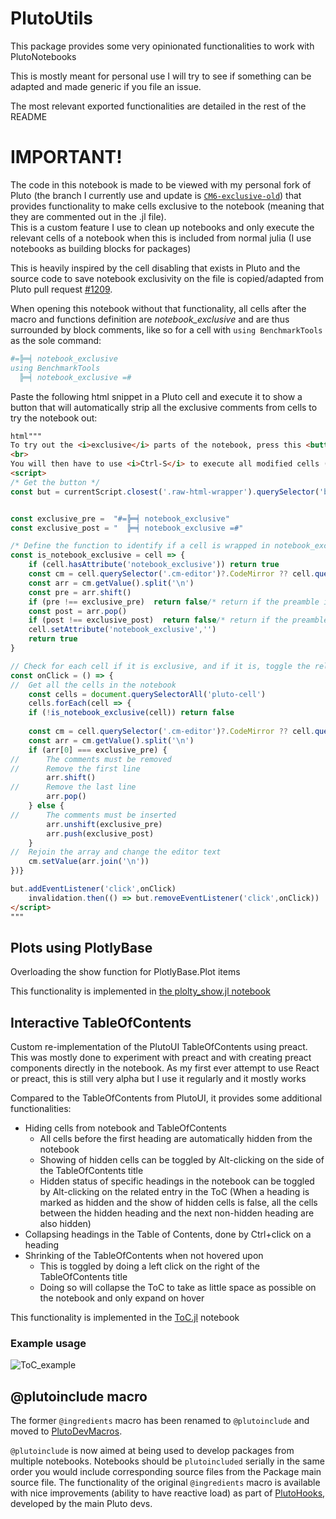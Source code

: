 # PlutoUtils

This package provides some very opinionated functionalities to work with PlutoNotebooks

This is mostly meant for personal use I will try to see if something can be adapted and made generic if you file an issue.

The most relevant exported functionalities are detailed in the rest of the README

# IMPORTANT!
The code in this notebook is made to be viewed with my personal fork of Pluto (the branch I currently use and update is [`CM6-exclusive-old`](https://github.com/disberd/Pluto.jl/tree/CM6-exclusive-old)) that provides functionality to make cells exclusive to the notebook (meaning that they are commented out in the .jl file).\
This is a custom feature I use to clean up notebooks and only execute the relevant cells of a notebook when this is included from normal julia (I use notebooks as building blocks for packages)

This is heavily inspired by the cell disabling that exists in Pluto and the source code to save notebook exclusivity on the file is copied/adapted from Pluto pull request [#1209](https://github.com/fonsp/Pluto.jl/pull/1209).

When opening this notebook without that functionality, all cells after the macro and functions definition are *notebook_exclusive* and are thus surrounded by block comments, like so for a cell with `using BenchmarkTools` as the sole command:
```julia
#=╠═╡ notebook_exclusive
using BenchmarkTools
  ╠═╡ notebook_exclusive =#
```

Paste the following html snippet in a Pluto cell and execute it to show a button that will automatically strip all the exclusive comments from cells to try the notebook out: 
```html
html"""
To try out the <i>exclusive</i> parts of the notebook, press this <button>button</button> toggle between commenting in or out the cells by removing (or adding) the leading and trailing block comments from the cells that are marked as <i>notebook_exclusive</i>.
<br>
You will then have to use <i>Ctrl-S</i> to execute all modified cells (where the block comments were removed)
<script>
/* Get the button */
const but = currentScript.closest('.raw-html-wrapper').querySelector('button')


const exclusive_pre =  "#=╠═╡ notebook_exclusive"
const exclusive_post = "  ╠═╡ notebook_exclusive =#"

/* Define the function to identify if a cell is wrapped in notebook_exclusive comments */
const is_notebook_exclusive = cell => {
	if (cell.hasAttribute('notebook_exclusive')) return true
	const cm = cell.querySelector('.cm-editor')?.CodeMirror ?? cell.querySelector('.CodeMirror')?.CodeMirror // Second version is for older pluto
	const arr = cm.getValue().split('\n')
	const pre = arr.shift()
	if (pre !== exclusive_pre)  return false/* return if the preamble is not found */
	const post = arr.pop()
	if (post !== exclusive_post)  return false/* return if the preamble is not found */
	cell.setAttribute('notebook_exclusive','')
	return true
}

// Check for each cell if it is exclusive, and if it is, toggle the related attribute and remove the comment blocks
const onClick = () => {
// 	Get all the cells in the notebook
	const cells = document.querySelectorAll('pluto-cell')
	cells.forEach(cell => {
	if (!is_notebook_exclusive(cell)) return false
	
	const cm = cell.querySelector('.cm-editor')?.CodeMirror ?? cell.querySelector('.CodeMirror')?.CodeMirror // Second version is for older pluto
	const arr = cm.getValue().split('\n')
	if (arr[0] === exclusive_pre) {
// 		The comments must be removed
// 		Remove the first line
		arr.shift()
// 		Remove the last line
		arr.pop()
	} else {
// 		The comments must be inserted
		arr.unshift(exclusive_pre)
		arr.push(exclusive_post)
	}
// 	Rejoin the array and change the editor text
	cm.setValue(arr.join('\n'))
})}

but.addEventListener('click',onClick)
	invalidation.then(() => but.removeEventListener('click',onClick))	
</script>
"""
```

## Plots using PlotlyBase
Overloading the show function for PlotlyBase.Plot items

This functionality is implemented in [the plolty_show.jl notebook](./src/plotly_show.jl) 

## Interactive TableOfContents
Custom re-implementation of the PlutoUI TableOfContents using preact. This was mostly done to experiment with preact and with creating preact components directly in the notebook.
As my first ever attempt to use React or preact, this is still very alpha but I use it regularly and it mostly works

Compared to the TableOfContents from PlutoUI, it provides some additional functionalities:
- Hiding cells from notebook and TableOfContents
  - All cells before the first heading are automatically hidden from the notebook
  - Showing of hidden cells can be toggled by Alt-clicking on the side of the TableOfContents title
  - Hidden status of specific headings in the notebook can be toggled by Alt-clicking on the related entry in the ToC (When a heading is marked as hidden and the show of hidden cells is false, all the cells between the hidden heading and the next non-hidden heading are also hidden)
- Collapsing headings in the Table of Contents, done by Ctrl+click on a heading
- Shrinking of the TableOfContents when not hovered upon
  - This is toggled by doing a left click on the right of the TableOfContents title
  - Doing so will collapse the ToC to take as little space as possible on the notebook and only expand on hover

This functionality is implemented in the [ToC.jl](./src/ToC.jl) notebook 

### Example usage

![ToC_example](https://user-images.githubusercontent.com/12846528/128350961-c4ccbcea-ba75-48dc-bd92-7c6551cc68f9.gif)

## @plutoinclude macro

The former `@ingredients` macro has been renamed to `@plutoinclude` and moved to [PlutoDevMacros](https://github.com/disberd/PlutoDevMacros). 

`@plutoinclude` is now aimed at being used to develop packages from multiple notebooks. Notebooks should be `plutoincluded` serially in the same order you would include corresponding source files from the Package main source file.
The functionality of the original `@ingredients` macro is available with nice improvements (ability to have reactive load) as part of [PlutoHooks](https://github.com/JuliaPluto/PlutoHooks.jl), developed by the main Pluto devs. 

